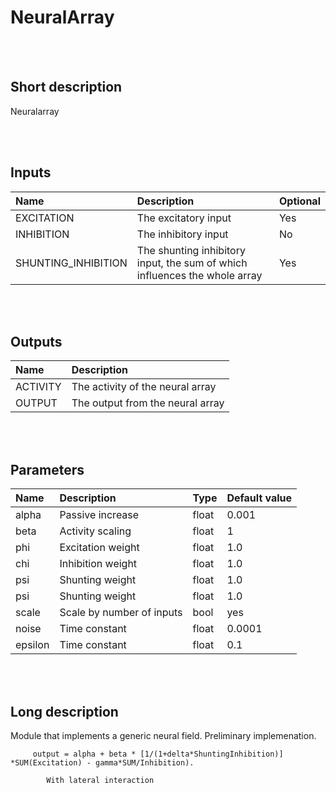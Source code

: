 # NeuralArray


<br><br>
## Short description

Neuralarray

<br><br>

## Inputs

|Name|Description|Optional|
|:----|:-----------|:-------|
|EXCITATION|The excitatory input|Yes|
|INHIBITION|The inhibitory input|No|
|SHUNTING_INHIBITION|The shunting inhibitory input, the sum of which influences the whole array|Yes|

<br><br>

## Outputs

|Name|Description|
|:----|:-----------|
|ACTIVITY|The activity of the neural array|
|OUTPUT|The output from the neural array|

<br><br>

## Parameters

|Name|Description|Type|Default value|
|:----|:-----------|:----|:-------------|
|alpha|Passive increase|float|0.001|
|beta|Activity scaling|float|1|
|phi|Excitation weight|float|1.0|
|chi|Inhibition weight|float|1.0|
|psi|Shunting weight|float|1.0|
|psi|Shunting weight|float|1.0|
|scale|Scale by number of inputs|bool|yes|
|noise|Time constant|float|0.0001|
|epsilon|Time constant|float|0.1|

<br><br>
## Long description
Module that implements a generic neural field. Preliminary implemenation.
  
         output = alpha + beta * [1/(1+delta*ShuntingInhibition)] *SUM(Excitation) - gamma*SUM/Inhibition).

            With lateral interaction